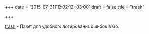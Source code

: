+++
date = "2015-07-31T12:02:12+03:00"
draft = false
title = "trash"

+++

<p><a href="https://github.com/go-zoo/trash">trash</a>&nbsp;- Пакет для удобного логирования ошибок в Go.</p>

